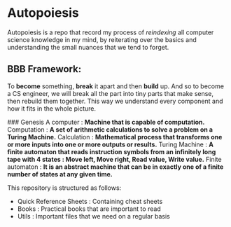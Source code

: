 # Autopoiesis
Autopoiesis is a repo that record my process of *reindexing* all computer science knowledge in my mind, by reiterating over the basics and understanding the small nuances that we tend to forget. 

## BBB Framework:
To **become** something, **break** it apart and then **build** up.
And so to become a CS engineer, we will break all the part into tiny parts that make sense, then rebuild them together. This way we understand every component and how it fits in the whole picture.


### Genesis
A computer  : **Machine that is capable of computation.**
Computation : **A set of arithmetic calculations to solve a problem on a Turing Machine.**
Calculation : **Mathematical process that transforms one or more inputs into one or more outputs or results.**
Turing Machine : **A finite automaton that reads instruction symbols from an infinitely long tape with 4 states : Move left, Move right, Read value, Write value.**
Finite automaton : **It is an abstract machine that can be in exactly one of a finite number of states at any given time.**


This repository is structured as follows: 
* Quick Reference Sheets    : Containing cheat sheets
* Books : Practical books that are important to read
* Utils : Important files that we need on a regular basis
